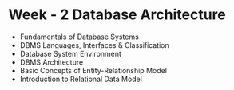 # Week - 2 Database Architecture

- Fundamentals of Database Systems
- DBMS Languages, Interfaces & Classification
- Database System Environment
- DBMS Architecture
- Basic Concepts of Entity-Relationship Model
- Introduction to Relational Data Model
